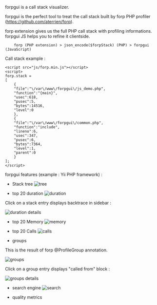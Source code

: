 forpgui is a call stack visualizer.

forpgui is the perfect tool to treat the call stack built by forp PHP profiler (https://github.com/aterrien/forp).

forp extension gives us the full PHP call stack with profiling informations.
forpgui JS helps you to refine it clientside.

        forp (PHP extension) > json_encode($forpStack) (PHP) > forpgui (JavaScript)

Call stack example :
```
<script src="js/forp.min.js"></script>
<script>
forp.stack =
[
    {
    "file":"\/var\/www\/forpgui\/js_demo.php",
    "function":"{main}",
    "usec":618,
    "pusec":5,
    "bytes":14516,
    "level":0
    },
    {
    "file":"\/var\/www\/forpgui\/common.php",
    "function":"include",
    "lineno":6,
    "usec":347,
    "pusec":6,
    "bytes":7364,
    "level":1,
    "parent":0
    }
];
</script>
```


forpgui features (example : Yii PHP framework) :

- Stack tree
![tree](https://raw.github.com/aterrien/forpgui/master/doc/ui-tree.png)

- top 20 duration
![duration](https://raw.github.com/aterrien/forpgui/master/doc/ui-duration.png)

Click on a stack entry displays backtrace in sidebar :

![duration details](https://raw.github.com/aterrien/forpgui/master/doc/ui-duration-details.png)

- top 20 Memory
![memory](https://raw.github.com/aterrien/forpgui/master/doc/ui-memory.png)

- top 20 Calls
![calls](https://raw.github.com/aterrien/forpgui/master/doc/ui-calls.png)

- groups

This is the result of forp @ProfileGroup annotation.

![groups](https://raw.github.com/aterrien/forpgui/master/doc/ui-groups.png)

Click on a group entry displays "called from" block :

![groups details](https://raw.github.com/aterrien/forpgui/master/doc/ui-groups-details.png)

- search engine
![search](https://raw.github.com/aterrien/forpgui/master/doc/ui-search.png)


- quality metrics
